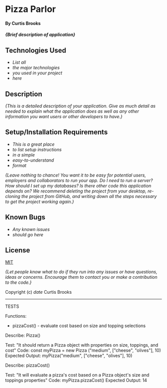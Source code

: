 # Pizza Parlor

#### By Curtis Brooks

#### _{Brief description of application}_

## Technologies Used

* _List all_
* _the major technologies_
* _you used in your project_
* _here_

## Description

_{This is a detailed description of your application. Give as much detail as needed to explain what the application does as well as any other information you want users or other developers to have.}_

## Setup/Installation Requirements

* _This is a great place_
* _to list setup instructions_
* _in a simple_
* _easy-to-understand_
* _format_

_{Leave nothing to chance! You want it to be easy for potential users, employers and collaborators to run your app. Do I need to run a server? How should I set up my databases? Is there other code this application depends on? We recommend deleting the project from your desktop, re-cloning the project from GitHub, and writing down all the steps necessary to get the project working again.}_

## Known Bugs

* _Any known issues_
* _should go here_

## License

[MIT](https://en.wikipedia.org/wiki/MIT_License) 

_{Let people know what to do if they run into any issues or have questions, ideas or concerns.  Encourage them to contact you or make a contribution to the code.}_

Copyright (c) _date_ Curtis Brooks

_______________________

TESTS

Functions:
- pizzaCost() - evaluate cost based on size and topping selections

Describe: Pizza()

Test: "It should return a Pizza object with properties on size, toppings, and cost"
Code: const myPizza = new Pizza ("medium", ["cheese", "olives"], 10)
Expected Output: myPizza("medium", ["cheese", "olives"], 10)

Describe: pizzaCost()

Test: "It will evaluate a pizza's cost based on a Pizza object's size and toppings properties"
Code: myPizza.pizzaCost()
Expected Output: 14



